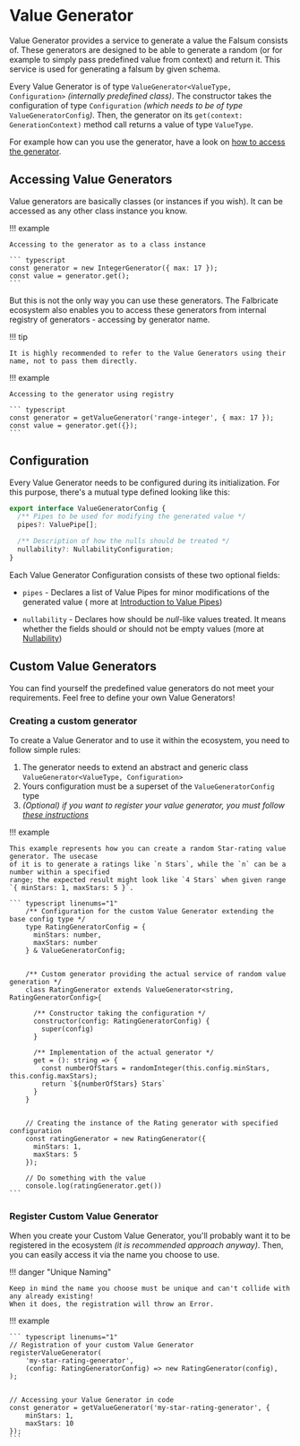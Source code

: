 # Value Generator

Value Generator provides a service to generate a value the Falsum consists of.  These generators are designed to be 
able to generate a random (or for example to simply pass predefined value from context) and return it. This service is 
used for generating a falsum by given schema.

Every Value Generator is of type `ValueGenerator<ValueType, Configuration>` _(internally predefined class)_. 
The constructor takes the configuration of type `Configuration` _(which needs to be of type_ `ValueGeneratorConfig`_)_.
Then, the generator on its `get(context: GenerationContext)` method call returns a value of type `ValueType`. 

For example how can you use the generator, have a look on [how to access the generator](#accessing-value-generators).

## Accessing Value Generators

Value generators are basically classes (or instances if you wish). It can be accessed as any other
class instance you know.

!!! example
    
    Accessing to the generator as to a class instance

    ``` typescript
    const generator = new IntegerGenerator({ max: 17 });
    const value = generator.get();
    ```

But this is not the only way you can use these generators. The Falbricate ecosystem also enables you to
access these generators from internal registry of generators - accessing by generator name.


!!! tip

    It is highly recommended to refer to the Value Generators using their name, not to pass them directly.


!!! example

    Accessing to the generator using registry
    
    ``` typescript
    const generator = getValueGenerator('range-integer', { max: 17 });
    const value = generator.get({});
    ```


## Configuration

Every Value Generator needs to be configured during its initialization.
For this purpose, there's a mutual type defined looking like this:

``` typescript
export interface ValueGeneratorConfig {
  /** Pipes to be used for modifying the generated value */
  pipes?: ValuePipe[];

  /** Description of how the nulls should be treated */
  nullability?: NullabilityConfiguration;
}
```

Each Value Generator Configuration consists of these two optional fields:

- `pipes` - Declares a list of Value Pipes for minor modifications of the generated value (
more at [Introduction to Value Pipes](../Pipes/Value-Pipes/00_value-pipes.md))

- `nullability` - Declares how should be _null_-like values treated. It means whether the fields
should or should not be empty values (more at [Nullability](../Nullability/00_nullability.md))

## Custom Value Generators

You can find yourself the predefined value generators do not meet your requirements. Feel free to define
your own Value Generators!


### Creating a custom generator

To create a Value Generator and to use it within the ecosystem, you need to follow simple rules:

1. The generator needs to extend an abstract and generic class `ValueGenerator<ValueType, Configuration>`
2. Yours configuration must be a superset of the `ValueGeneratorConfig` type
3. _(Optional) if you want to register your value generator, you must follow [these instructions](#register-custom-value-generator)_


!!! example

    This example represents how you can create a random Star-rating value generator. The usecase
    of it is to generate a ratings like `n Stars`, while the `n` can be a number within a specified
    range; the expected result might look like `4 Stars` when given range `{ minStars: 1, maxStars: 5 }`.

    ``` typescript linenums="1"
        /** Configuration for the custom Value Generator extending the base config type */
        type RatingGeneratorConfig = {
          minStars: number,
          maxStars: number
        } & ValueGeneratorConfig;
        
    
        /** Custom generator providing the actual service of random value generation */
        class RatingGenerator extends ValueGenerator<string, RatingGeneratorConfig>{
        
          /** Constructor taking the configuration */
          constructor(config: RatingGeneratorConfig) {
            super(config)
          }
        
          /** Implementation of the actual generator */
          get = (): string => {
            const numberOfStars = randomInteger(this.config.minStars, this.config.maxStars);
            return `${numberOfStars} Stars`
          }
        }
        
    
        // Creating the instance of the Rating generator with specified configuration
        const ratingGenerator = new RatingGenerator({
          minStars: 1,
          maxStars: 5
        });
        
        // Do something with the value
        console.log(ratingGenerator.get())
    ```


### Register Custom Value Generator

When you create your Custom Value Generator, you'll probably want it to be registered in the
ecosystem _(it is recommended approach anyway)_. Then, you can easily access it via the name you choose to use.

!!! danger "Unique Naming"

    Keep in mind the name you choose must be unique and can't collide with any already existing!
    When it does, the registration will throw an Error.


!!! example

    ``` typescript linenums="1"
    // Registration of your custom Value Generator
    registerValueGenerator(
        'my-star-rating-generator',
        (config: RatingGeneratorConfig) => new RatingGenerator(config),
    );
    
    
    // Accessing your Value Generator in code
    const generator = getValueGenerator('my-star-rating-generator', {
        minStars: 1,
        maxStars: 10
    });
    ```

